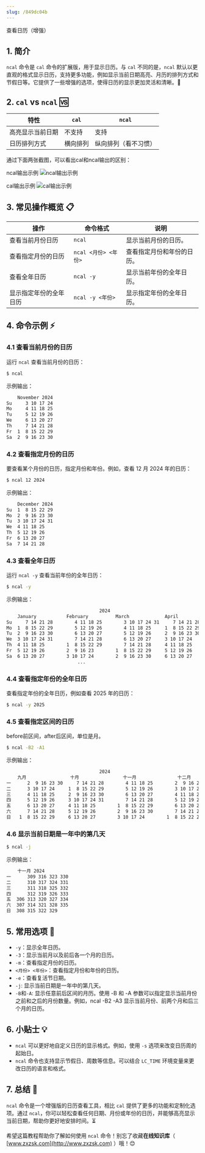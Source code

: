 ```yaml
---
slug: /849dc04b
---
```



查看日历（增强）

## 1. 简介

`ncal` 命令是 `cal` 命令的扩展版，用于显示日历。与 `cal` 不同的是，`ncal` 默认以更直观的格式显示日历，支持更多功能，例如显示当前日期高亮、月历的排列方式和节假日等。它提供了一些增强的选项，使得日历的显示更加灵活和清晰。📆

## 2. `cal` vs `ncal` 🆚

| 特性                | `cal`                            | `ncal`                           |
|---------------------|----------------------------------|----------------------------------|
| 高亮显示当前日期    | 不支持                            | 支持     |
| 日历排列方式        | 横向排列           | 纵向排列（看不习惯）   |

通过下面两张截图，可以看出cal和ncal输出的区别：

ncal输出示例
![ncal输出示例](https://img.zxzsk.com/1/Screenshot_20241119_161141.webp)

cal输出示例
![cal输出示例](https://img.zxzsk.com/1/Screenshot_20241119_161510.webp)

## 3. 常见操作概览 📋

| 操作                       | 命令格式                          | 说明                               |
|----------------------------|-----------------------------------|------------------------------------|
| 查看当前月份日历           | `ncal`                            | 显示当前月份的日历。               |
| 查看指定月份的日历         | `ncal <月份> <年份>`              | 查看指定月份和年份的日历。         |
| 查看全年日历               | `ncal -y`                         | 显示当前年份的全年日历。           |
| 显示指定年份的全年日历     | `ncal -y <年份>`                  | 显示指定年份的全年日历。           |


## 4. 命令示例 ⚡

### 4.1 查看当前月份的日历

运行 `ncal` 查看当前月份的日历：

```bash
$ ncal
```

示例输出：

```bash
    November 2024     
Su     3 10 17 24   
Mo     4 11 18 25   
Tu     5 12 19 26   
We     6 13 20 27   
Th     7 14 21 28   
Fr  1  8 15 22 29   
Sa  2  9 16 23 30 
```

### 4.2 查看指定月份的日历

要查看某个月份的日历，指定月份和年份。例如，查看 12 月 2024 年的日历：

```bash
$ ncal 12 2024
```

示例输出：

```bash
    December 2024     
Su  1  8 15 22 29   
Mo  2  9 16 23 30   
Tu  3 10 17 24 31   
We  4 11 18 25      
Th  5 12 19 26      
Fr  6 13 20 27      
Sa  7 14 21 28 
```

### 4.3 查看全年日历

运行 `ncal -y` 查看当前年份的全年日历：

```bash
$ ncal -y
```

示例输出：

```bash
                                  2024
    January           February          March             April             
Su     7 14 21 28        4 11 18 25        3 10 17 24 31     7 14 21 28   
Mo  1  8 15 22 29        5 12 19 26        4 11 18 25     1  8 15 22 29   
Tu  2  9 16 23 30        6 13 20 27        5 12 19 26     2  9 16 23 30   
We  3 10 17 24 31        7 14 21 28        6 13 20 27     3 10 17 24      
Th  4 11 18 25        1  8 15 22 29        7 14 21 28     4 11 18 25      
Fr  5 12 19 26        2  9 16 23        1  8 15 22 29     5 12 19 26      
Sa  6 13 20 27        3 10 17 24        2  9 16 23 30     6 13 20 27      
                          ...
```

### 4.4 查看指定年份的全年日历

查看指定年份的全年日历，例如查看 2025 年的日历：

```bash
$ ncal -y 2025
```
### 4.5 查看指定区间的日历

before前区间，after后区间，单位是月。

```bash
$ ncal -B2 -A1
```

示例输出：

```bash
                                  2024
    九月                十月                十一月               十二月               
一      2  9 16 23 30     7 14 21 28        4 11 18 25        2  9 16 23 30
二      3 10 17 24     1  8 15 22 29        5 12 19 26        3 10 17 24 31
三      4 11 18 25     2  9 16 23 30        6 13 20 27        4 11 18 25   
四      5 12 19 26     3 10 17 24 31        7 14 21 28        5 12 19 26   
五      6 13 20 27     4 11 18 25        1  8 15 22 29        6 13 20 27   
六      7 14 21 28     5 12 19 26        2  9 16 23 30        7 14 21 28   
日   1  8 15 22 29     6 13 20 27        3 10 17 24        1  8 15 22 29 
```

### 4.6 显示当前日期是一年中的第几天

```bash
$ ncal -j
```

示例输出：

```bash
    十一月 2024                
一      309 316 323 330    
二      310 317 324 331    
三      311 318 325 332    
四      312 319 326 333    
五  306 313 320 327 334    
六  307 314 321 328 335    
日  308 315 322 329 
```

## 5. 常用选项 📝

- `-y`：显示全年日历。
- `-3`：显示当前月以及前后各一个月的日历。
- `-m`：查看指定月份的日历。
- `<月份> <年份>`：查看指定月份和年份的日历。
- `-e`：查看复活节日期。
- `-j`: 显示当前日期是一年中的第几天。
- `-B`和`-A`: 显示任意前后区间的月历。使用 -B 和 -A 参数可以指定显示当前月份之前和之后的月份数量。例如，ncal -B2 -A3 显示当前月份、前两个月和后三个月的日历。

## 6. 小贴士 💡

- `ncal` 可以更好地自定义日历的显示格式。例如，使用 `-s` 选项来改变日历周的起始日。
- `ncal` 命令也支持显示节假日、周数等信息。可以结合 `LC_TIME` 环境变量来更改日历的语言和格式。

## 7. 总结 🎯

`ncal` 命令是一个增强版的日历查看工具，相比 `cal` 提供了更多的功能和定制化选项。通过 `ncal`，你可以轻松查看任何日期、月份或年份的日历，并能够高亮显示当前日期，帮助你更好地安排时间。⏳

希望这篇教程帮助你了解如何使用 `ncal` 命令！别忘了收藏**在线知识库**（ [www.zxzsk.com](http://www.zxzsk.com) ）哦！😊
